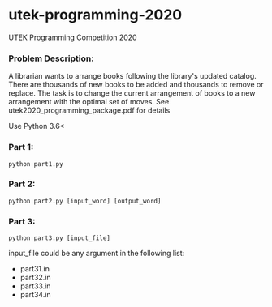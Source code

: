 # utek-programming-2020
UTEK Programming Competition 2020

### Problem Description:

A librarian wants to arrange books following the library's updated catalog. There are thousands of new books to be added and thousands to remove or replace. The task is to change the current arrangement of books to a new arrangement with the optimal set of moves. See utek2020_programming_package.pdf for details

Use Python 3.6<

### Part 1:
```
python part1.py
```

### Part 2:
```
python part2.py [input_word] [output_word]
```

### Part 3:
```
python part3.py [input_file]
```
input_file could be any argument in the following list:
+ part31.in
+ part32.in
+ part33.in
+ part34.in

